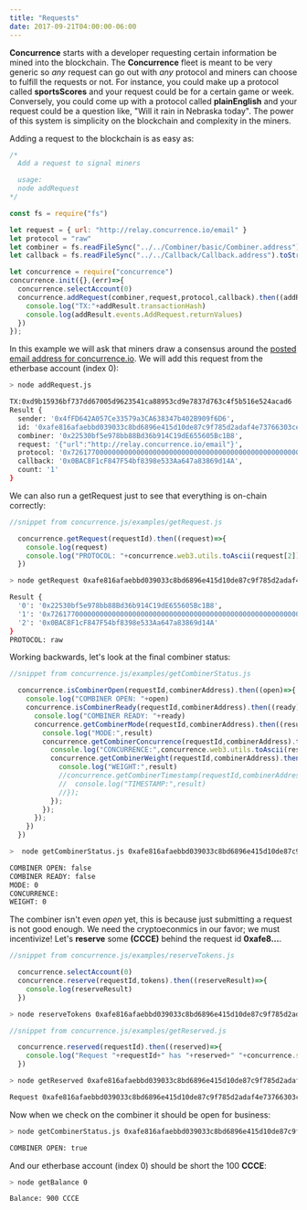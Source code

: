 ```yaml
---
title: "Requests"
date: 2017-09-21T04:00:00-06:00
---
```


**Concurrence** starts with a developer requesting certain information be mined into the blockchain. The **Concurrence** fleet is meant to be very generic so *any* request can go out with *any* protocol and miners can choose to fulfill the requests or not. For instance, you could make up a protocol called **sportsScores** and your request could be for a certain game or week. Conversely, you could come up with a protocol called **plainEnglish** and your request could be a question like, "Will it rain in Nebraska today". The power of this system is simplicity on the blockchain and complexity in the miners.

Adding a request to the blockchain is as easy as:

```Javascript
/*
  Add a request to signal miners

  usage:
  node addRequest
*/

const fs = require("fs")

let request = { url: "http://relay.concurrence.io/email" }
let protocol = "raw"
let combiner = fs.readFileSync("../../Combiner/basic/Combiner.address").toString().trim()
let callback = fs.readFileSync("../../Callback/Callback.address").toString().trim()

let concurrence = require("concurrence")
concurrence.init({},(err)=>{
  concurrence.selectAccount(0)
  concurrence.addRequest(combiner,request,protocol,callback).then((addResult)=>{
    console.log("TX:"+addResult.transactionHash)
    console.log(addResult.events.AddRequest.returnValues)
  })
});

```
In this example we will ask that miners draw a consensus around the <a href="http://relay.concurrence.io/email" target="_blank">posted email address for concurrence.io</a>. We will add this request from the etherbase account (index 0):

```bash
> node addRequest.js

TX:0xd9b15936bf737dd67005d9623541ca88953cd9e7837d763c4f5b516e524acad6
Result {
  sender: '0x4fFD642A057Ce33579a3CA638347b402B909f6D6',
  id: '0xafe816afaebbd039033c8bd6896e415d10de87c9f785d2adaf4e73766303ce05',
  combiner: '0x22530bf5e978bb88Bd36b914C19dE655605Bc1B8',
  request: '{"url":"http://relay.concurrence.io/email"}',
  protocol: '0x7261770000000000000000000000000000000000000000000000000000000000',
  callback: '0x0BAC8F1cF847F54bf8398e533Aa647a83869d14A',
  count: '1'
}
```

We can also run a getRequest just to see that everything is on-chain correctly:

```Javascript
//snippet from concurrence.js/examples/getRequest.js

  concurrence.getRequest(requestId).then((request)=>{
    console.log(request)
    console.log("PROTOCOL: "+concurrence.web3.utils.toAscii(request[2]))
  })

```
```bash
> node getRequest 0xafe816afaebbd039033c8bd6896e415d10de87c9f785d2adaf4e73766303ce05

Result {
  '0': '0x22530bf5e978bb88Bd36b914C19dE655605Bc1B8',
  '1': '0x7261770000000000000000000000000000000000000000000000000000000000',
  '2': '0x0BAC8F1cF847F54bf8398e533Aa647a83869d14A'
}
PROTOCOL: raw
```

Working backwards, let's look at the final combiner status:

```Javascript
//snippet from concurrence.js/examples/getCombinerStatus.js

  concurrence.isCombinerOpen(requestId,combinerAddress).then((open)=>{
    console.log("COMBINER OPEN: "+open)
    concurrence.isCombinerReady(requestId,combinerAddress).then((ready)=>{
      console.log("COMBINER READY: "+ready)
      concurrence.getCombinerMode(requestId,combinerAddress).then((result)=>{
        console.log("MODE:",result)
        concurrence.getCombinerConcurrence(requestId,combinerAddress).then((result)=>{
          console.log("CONCURRENCE:",concurrence.web3.utils.toAscii(result))
          concurrence.getCombinerWeight(requestId,combinerAddress).then((result)=>{
            console.log("WEIGHT:",result)
            //concurrence.getCombinerTimestamp(requestId,combinerAddress).then((result)=>{
            //  console.log("TIMESTAMP:",result)
            //});
          });
        });
      });
    })
  })

```
```bash
>  node getCombinerStatus.js 0xafe816afaebbd039033c8bd6896e415d10de87c9f785d2adaf4e73766303ce05

COMBINER OPEN: false
COMBINER READY: false
MODE: 0
CONCURRENCE:
WEIGHT: 0
```

The combiner isn't even *open* yet, this is because just submitting a request is not good enough. We need the cryptoeconmics in our favor; we must incentivize! Let's **reserve** some **(CCCE)** behind the request id **0xafe8...**.

```Javascript
//snippet from concurrence.js/examples/reserveTokens.js

  concurrence.selectAccount(0)
  concurrence.reserve(requestId,tokens).then((reserveResult)=>{
    console.log(reserveResult)
  })

```
```bash
> node reserveTokens 0xafe816afaebbd039033c8bd6896e415d10de87c9f785d2adaf4e73766303ce05 100
```

```Javascript
//snippet from concurrence.js/examples/getReserved.js

  concurrence.reserved(requestId).then((reserved)=>{
    console.log("Request "+requestId+" has "+reserved+" "+concurrence.symbol+" reserved")
  })

```
```bash
> node getReserved 0xafe816afaebbd039033c8bd6896e415d10de87c9f785d2adaf4e73766303ce05

Request 0xafe816afaebbd039033c8bd6896e415d10de87c9f785d2adaf4e73766303ce05 has 100 CCCE reserved
```

Now when we check on the combiner it should be open for business:

```bash
> node getCombinerStatus.js 0xafe816afaebbd039033c8bd6896e415d10de87c9f785d2adaf4e73766303ce05

COMBINER OPEN: true
```

And our etherbase account (index 0) should be short the 100 **CCCE**:

```bash
> node getBalance 0

Balance: 900 CCCE
```

